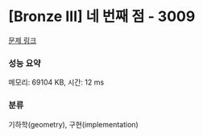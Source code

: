 # [Bronze III] 네 번째 점 - 3009 

[문제 링크](https://www.acmicpc.net/problem/3009) 

### 성능 요약

메모리: 69104 KB, 시간: 12 ms

### 분류

기하학(geometry), 구현(implementation)

